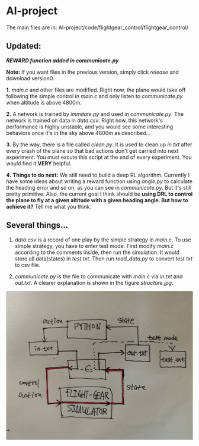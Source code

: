 # AI-project
The main files are in: AI-project/code/flightgear_control/flightgear_control/
## Updated:

***REWARD function added in communicate.py***

**Note:** If you want files in the previous version, simply click *release* and download version0.<br>

**1.** *main.c* and other files are modified. Right now, the plane would take off following the simple control in *main.c* and only listen to *communicate.py* when altitude is above 4800m.<br>

**2.** A network is trained by *immitate.py* and used in *communicate.py*. The network is trained on data in *data.csv*. Right now, this network's performance is highly unstable, and you would see some interesting behaviors once it's in the sky above 4800m as described...<br>

**3.** By the way, there is a file called *clean.py*. It is used to clean up *in.txt* after every crash of the plane so that bad actions don't get carried into next experiment. You must excute this script at the end of every experiment. You would find it **VERY** helpful.<br>

**4.** **Things to do next:** We still need to build a deep RL algorithm. Currently I have some ideas about writing a reward function using *angle.py* to calculate the heading error and so on, as you can see in *communicate.py*. But it's still pretty primitive. Also, the current goal I think should be **using DRL to control the plane to fly at a given altitude with a given heading angle. But how to achieve it?** Tell me what you think.

## Several things...
1. *data.csv* is a record of one play by the simple strategy in *main.c*.
To use simple strategy, you have to enter test mode.
First modify *main.c* according to the comments inside, then run the simulation.
It would store all data(states) in *test.txt*.
Then run *read_data.py* to convert *test.txt* to csv file.<br>

2. *communicate.py* is the file to communicate with *main.c* via *in.txt* and *out.txt*.
A clearer explanation is shown in the figure *structure.jpg*.<br>
<div align=center><img width="600" height="400" src="https://github.com/arthur-x/AI-project/blob/master/structure.jpg"/></div>
